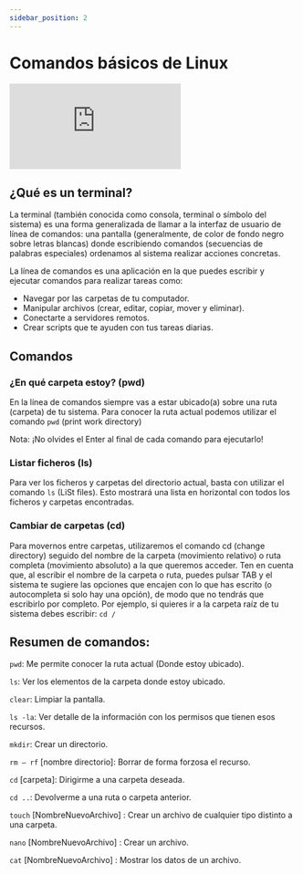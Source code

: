 ```yaml
---
sidebar_position: 2
---
```


# Comandos básicos de Linux

<iframe className="videos" src="https://www.youtube.com/embed/bwvyhMRBMnQ" title="YouTube video player" frameBorder="0" allow="accelerometer; autoplay; clipboard-write; encrypted-media; gyroscope; picture-in-picture" allowFullScreen></iframe>


## ¿Qué es un terminal?
La terminal (también conocida como consola, terminal o símbolo del sistema) es una forma generalizada de llamar a la interfaz de usuario de línea de comandos: una pantalla (generalmente, de color de fondo negro sobre letras blancas) donde escribiendo comandos (secuencias de palabras especiales) ordenamos al sistema realizar acciones concretas.

La línea de comandos es una aplicación en la que puedes escribir y ejecutar comandos para realizar tareas como:
- Navegar por las carpetas de tu computador.
- Manipular archivos (crear, editar, copiar, mover y eliminar).
- Conectarte a servidores remotos.
- Crear scripts que te ayuden con tus tareas diarias.

## Comandos
### ¿En qué carpeta estoy? (pwd)
En la línea de comandos siempre vas a estar ubicado(a) sobre una ruta (carpeta) de tu sistema. Para conocer la ruta actual podemos utilizar el comando `pwd` (print work directory)

Nota: ¡No olvides el Enter al final de cada comando para ejecutarlo!


### Listar ficheros (ls) 
Para ver los ficheros y carpetas del directorio actual, basta con utilizar el comando `ls` (LiSt files). Esto mostrará una lista en horizontal con todos los ficheros y carpetas encontradas.

### Cambiar de carpetas (cd)
Para movernos entre carpetas, utilizaremos el comando cd (change directory) seguido del nombre de la carpeta (movimiento relativo) o ruta completa (movimiento absoluto) a la que queremos acceder. Ten en cuenta que, al escribir el nombre de la carpeta o ruta, puedes pulsar TAB y el sistema te sugiere las opciones que encajen con lo que has escrito (o autocompleta si solo hay una opción), de modo que no tendrás que escribirlo por completo.
Por ejemplo, si quieres ir a la carpeta raíz de tu sistema debes escribir:
`cd /`

## Resumen de comandos:
`pwd`: Me permite conocer la ruta actual (Donde estoy ubicado).

`ls`: Ver los elementos de la carpeta donde estoy ubicado. 

`clear`: Limpiar la pantalla. 

`ls -la`: Ver detalle de la información con los permisos que tienen esos recursos. 

`mkdir`: Crear un directorio. 

`rm – rf` [nombre directorio]: Borrar de forma forzosa el recurso. 

`cd` [carpeta]: Dirigirme a una carpeta deseada. 

`cd ..`:  Devolverme a una ruta o carpeta anterior.

`touch` [NombreNuevoArchivo] : Crear un archivo de cualquier tipo distinto a una carpeta.

`nano` [NombreNuevoArchivo] : Crear un archivo.

`cat` [NombreNuevoArchivo] : Mostrar los datos de un archivo.
